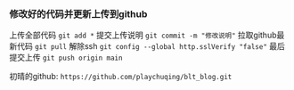 ### 修改好的代码并更新上传到github
上传全部代码
`git add *`
提交上传说明
` git commit -m "修改说明" `
拉取github最新代码
`git pull`
解除ssh
`git config --global http.sslVerify "false"`
最后提交上传
`git push origin main`

初晴的github:
`https://github.com/playchuqing/blt_blog.git`